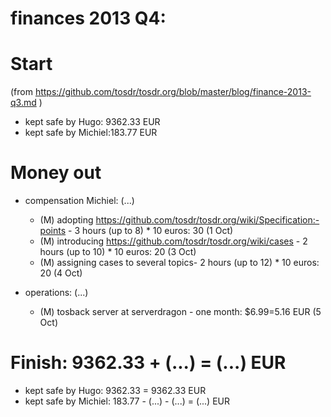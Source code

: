 # finances 2013 Q4:

# Start
(from https://github.com/tosdr/tosdr.org/blob/master/blog/finance-2013-q3.md )

* kept safe by Hugo: 9362.33 EUR
* kept safe by Michiel:183.77 EUR

# Money out

* compensation Michiel: (...)
    * (M) adopting https://github.com/tosdr/tosdr.org/wiki/Specification:-points - 3 hours (up to 8) * 10 euros: 30 (1 Oct)
    * (M) introducing https://github.com/tosdr/tosdr.org/wiki/cases - 2 hours (up to 10) * 10 euros: 20 (3 Oct)
    * (M) assigning cases to several topics- 2 hours (up to 12) * 10 euros: 20 (4 Oct)

* operations: (...)
    * (M) tosback server at serverdragon - one month: $6.99=5.16 EUR (5 Oct)

# Finish: 9362.33 + (...)  = (...) EUR

* kept safe by Hugo: 9362.33 = 9362.33 EUR
* kept safe by Michiel: 183.77 - (...) - (...) = (...) EUR
